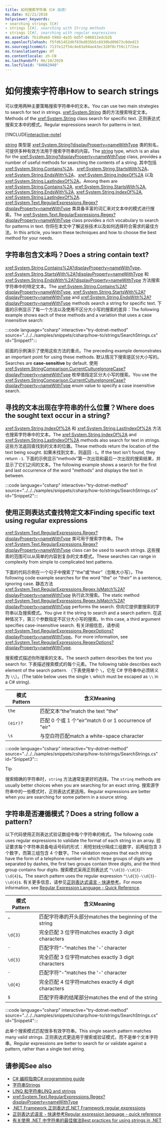 ```yaml
---
title: 如何搜索字符串（C# 指南）
ms.date: 02/21/2018
helpviewer_keywords:
- searching strings [C#]
- strings [C#], searching with String methods
- strings [C#], searching with regular expressions
ms.assetid: fb1d9a6d-598d-4a35-bd5f-b86012edcb2b
ms.openlocfilehash: f5fd61452d6f83bd035b5c6930bd09673c0ded23
ms.sourcegitcommit: 7137e12f54c4e83a94ae43ec320f8cf59c1772ea
ms.translationtype: HT
ms.contentlocale: zh-CN
ms.lasthandoff: 06/10/2020
ms.locfileid: "84662948"
---
```

# <a name="how-to-search-strings"></a><span data-ttu-id="f5229-102">如何搜索字符串</span><span class="sxs-lookup"><span data-stu-id="f5229-102">How to search strings</span></span>

<span data-ttu-id="f5229-103">可以使用两种主要策略搜索字符串中的文本。</span><span class="sxs-lookup"><span data-stu-id="f5229-103">You can use two main strategies to search for text in strings.</span></span> <span data-ttu-id="f5229-104"><xref:System.String> 类的方法搜索特定文本。</span><span class="sxs-lookup"><span data-stu-id="f5229-104">Methods of the <xref:System.String> class search for specific text.</span></span> <span data-ttu-id="f5229-105">正则表达式搜索文本中的模式。</span><span class="sxs-lookup"><span data-stu-id="f5229-105">Regular expressions search for patterns in text.</span></span>

[!INCLUDE[interactive-note](~/includes/csharp-interactive-note.md)]

<span data-ttu-id="f5229-106">[string](../language-reference/builtin-types/reference-types.md#the-string-type) 类型是 <xref:System.String?displayProperty=nameWithType> 类的别名，可提供多种有效方法用于搜索字符串的内容。</span><span class="sxs-lookup"><span data-stu-id="f5229-106">The [string](../language-reference/builtin-types/reference-types.md#the-string-type) type, which is an alias for the <xref:System.String?displayProperty=nameWithType> class, provides a number of useful methods for searching the contents of a string.</span></span> <span data-ttu-id="f5229-107">其中包括 <xref:System.String.Contains%2A>、<xref:System.String.StartsWith%2A>、<xref:System.String.EndsWith%2A>、<xref:System.String.IndexOf%2A> 以及 <xref:System.String.LastIndexOf%2A>。</span><span class="sxs-lookup"><span data-stu-id="f5229-107">Among them are <xref:System.String.Contains%2A>, <xref:System.String.StartsWith%2A>, <xref:System.String.EndsWith%2A>, <xref:System.String.IndexOf%2A>, <xref:System.String.LastIndexOf%2A>.</span></span> <span data-ttu-id="f5229-108"><xref:System.Text.RegularExpressions.Regex?displayProperty=nameWithType> 类具备丰富的词汇来对文本中的模式进行搜索。</span><span class="sxs-lookup"><span data-stu-id="f5229-108">The <xref:System.Text.RegularExpressions.Regex?displayProperty=nameWithType> class provides a rich vocabulary to search for patterns in text.</span></span> <span data-ttu-id="f5229-109">你将在本文中了解这些技术以及如何选择符合需求的最佳方法。</span><span class="sxs-lookup"><span data-stu-id="f5229-109">In this article, you learn these techniques and how to choose the best method for your needs.</span></span>

## <a name="does-a-string-contain-text"></a><span data-ttu-id="f5229-110">字符串包含文本吗？</span><span class="sxs-lookup"><span data-stu-id="f5229-110">Does a string contain text?</span></span>

<span data-ttu-id="f5229-111"><xref:System.String.Contains%2A?displayProperty=nameWithType>、<xref:System.String.StartsWith%2A?displayProperty=nameWithType> 和 <xref:System.String.EndsWith%2A?displayProperty=nameWithType> 方法搜索字符串中的特定文本。</span><span class="sxs-lookup"><span data-stu-id="f5229-111">The <xref:System.String.Contains%2A?displayProperty=nameWithType>, <xref:System.String.StartsWith%2A?displayProperty=nameWithType> and <xref:System.String.EndsWith%2A?displayProperty=nameWithType> methods search a string for specific text.</span></span> <span data-ttu-id="f5229-112">下面的示例显示了每一个方法以及使用不区分大小写的搜索的差异：</span><span class="sxs-lookup"><span data-stu-id="f5229-112">The following example shows each of these methods and a variation that uses a case insensitive search:</span></span>

:::code language="csharp" interactive="try-dotnet-method" source="../../../samples/snippets/csharp/how-to/strings/SearchStrings.cs" id="Snippet1":::

<span data-ttu-id="f5229-113">前面的示例演示了使用这些方法的重点。</span><span class="sxs-lookup"><span data-stu-id="f5229-113">The preceding example demonstrates an important point for using these methods.</span></span> <span data-ttu-id="f5229-114">默认情况下搜索是区分大小写的。</span><span class="sxs-lookup"><span data-stu-id="f5229-114">Searches are **case-sensitive** by default.</span></span> <span data-ttu-id="f5229-115">使用 <xref:System.StringComparison.CurrentCultureIgnoreCase?displayProperty=nameWithType> 枚举值指定区分大小写的搜索。</span><span class="sxs-lookup"><span data-stu-id="f5229-115">You use the <xref:System.StringComparison.CurrentCultureIgnoreCase?displayProperty=nameWithType> enum value to specify a case insensitive search.</span></span>

## <a name="where-does-the-sought-text-occur-in-a-string"></a><span data-ttu-id="f5229-116">寻找的文本出现在字符串的什么位置？</span><span class="sxs-lookup"><span data-stu-id="f5229-116">Where does the sought text occur in a string?</span></span>

<span data-ttu-id="f5229-117"><xref:System.String.IndexOf%2A> 和 <xref:System.String.LastIndexOf%2A> 方法也搜索字符串中的文本。</span><span class="sxs-lookup"><span data-stu-id="f5229-117">The <xref:System.String.IndexOf%2A> and <xref:System.String.LastIndexOf%2A> methods also search for text in strings.</span></span> <span data-ttu-id="f5229-118">这些方法返回查找到的文本的位置。</span><span class="sxs-lookup"><span data-stu-id="f5229-118">These methods return the location of the text being sought.</span></span> <span data-ttu-id="f5229-119">如果未找到文本，则返回 `-1`。</span><span class="sxs-lookup"><span data-stu-id="f5229-119">If the text isn't found, they return `-1`.</span></span> <span data-ttu-id="f5229-120">下面的示例显示“methods”第一次出现和最后一次出现的搜索结果，并显示了它们之间的文本。</span><span class="sxs-lookup"><span data-stu-id="f5229-120">The following example shows a search for the first and last occurrence of the word "methods" and displays the text in between.</span></span>

:::code language="csharp" interactive="try-dotnet-method" source="../../../samples/snippets/csharp/how-to/strings/SearchStrings.cs" id="Snippet2":::

## <a name="finding-specific-text-using-regular-expressions"></a><span data-ttu-id="f5229-121">使用正则表达式查找特定文本</span><span class="sxs-lookup"><span data-stu-id="f5229-121">Finding specific text using regular expressions</span></span>

<span data-ttu-id="f5229-122"><xref:System.Text.RegularExpressions.Regex?displayProperty=nameWithType> 类可用于搜索字符串。</span><span class="sxs-lookup"><span data-stu-id="f5229-122">The <xref:System.Text.RegularExpressions.Regex?displayProperty=nameWithType> class can be used to search strings.</span></span> <span data-ttu-id="f5229-123">这些搜索的范围可以从简单的内容到复杂的文本模式。</span><span class="sxs-lookup"><span data-stu-id="f5229-123">These searches can range in complexity from simple to complicated text patterns.</span></span>

<span data-ttu-id="f5229-124">下面的代码示例在一个句子中搜索了“the”或“their”（忽略大小写）。</span><span class="sxs-lookup"><span data-stu-id="f5229-124">The following code example searches for the word "the" or "their" in a sentence, ignoring case.</span></span> <span data-ttu-id="f5229-125">静态方法 <xref:System.Text.RegularExpressions.Regex.IsMatch%2A?displayProperty=nameWithType> 执行此次搜索。</span><span class="sxs-lookup"><span data-stu-id="f5229-125">The static method <xref:System.Text.RegularExpressions.Regex.IsMatch%2A?displayProperty=nameWithType> performs the search.</span></span> <span data-ttu-id="f5229-126">你向它提供要搜索的字符串以及搜索模式。</span><span class="sxs-lookup"><span data-stu-id="f5229-126">You give it the string to search and a search pattern.</span></span> <span data-ttu-id="f5229-127">在这种情况下，第三个参数指定不区分大小写的搜索。</span><span class="sxs-lookup"><span data-stu-id="f5229-127">In this case, a third argument specifies case-insensitive search.</span></span> <span data-ttu-id="f5229-128">有关详细信息，请参阅 <xref:System.Text.RegularExpressions.RegexOptions?displayProperty=nameWithType>。</span><span class="sxs-lookup"><span data-stu-id="f5229-128">For more information, see <xref:System.Text.RegularExpressions.RegexOptions?displayProperty=nameWithType>.</span></span>

<span data-ttu-id="f5229-129">搜索模式描述你所搜索的文本。</span><span class="sxs-lookup"><span data-stu-id="f5229-129">The search pattern describes the text you search for.</span></span> <span data-ttu-id="f5229-130">下表描述搜索模式的每个元素。</span><span class="sxs-lookup"><span data-stu-id="f5229-130">The following table describes each element of the search pattern.</span></span> <span data-ttu-id="f5229-131">（下表使用单个 `\`，它在 C# 字符串中必须转义为 `\\`）。</span><span class="sxs-lookup"><span data-stu-id="f5229-131">(The table below uses the single `\` which must be escaped as `\\` in a C# string).</span></span>

| <span data-ttu-id="f5229-132">模式</span><span class="sxs-lookup"><span data-stu-id="f5229-132">Pattern</span></span>  | <span data-ttu-id="f5229-133">含义</span><span class="sxs-lookup"><span data-stu-id="f5229-133">Meaning</span></span>                          |
|----------|----------------------------------|
| `the`    | <span data-ttu-id="f5229-134">匹配文本“the”</span><span class="sxs-lookup"><span data-stu-id="f5229-134">match the text "the"</span></span>             |
| `(eir)?` | <span data-ttu-id="f5229-135">匹配 0 个或 1 个“eir”</span><span class="sxs-lookup"><span data-stu-id="f5229-135">match 0 or 1 occurrence of "eir"</span></span> |
| `\s`     | <span data-ttu-id="f5229-136">与空白符匹配</span><span class="sxs-lookup"><span data-stu-id="f5229-136">match a white-space character</span></span>    |

:::code language="csharp" interactive="try-dotnet-method" source="../../../samples/snippets/csharp/how-to/strings/SearchStrings.cs" id="Snippet3":::

> [!TIP]
> <span data-ttu-id="f5229-137">搜索精确的字符串时，`string` 方法通常是更好的选择。</span><span class="sxs-lookup"><span data-stu-id="f5229-137">The `string` methods are usually better choices when you are searching for an exact string.</span></span> <span data-ttu-id="f5229-138">搜索源字符串中的一些模式时，正则表达式更适用。</span><span class="sxs-lookup"><span data-stu-id="f5229-138">Regular expressions are better when you are searching for some pattern in a source string.</span></span>

## <a name="does-a-string-follow-a-pattern"></a><span data-ttu-id="f5229-139">字符串是否遵循模式？</span><span class="sxs-lookup"><span data-stu-id="f5229-139">Does a string follow a pattern?</span></span>

<span data-ttu-id="f5229-140">以下代码使用正则表达式验证数组中每个字符串的格式。</span><span class="sxs-lookup"><span data-stu-id="f5229-140">The following code uses regular expressions to validate the format of each string in an array.</span></span> <span data-ttu-id="f5229-141">验证要求每个字符串具备电话号码的形式：用短划线分隔成三组数字，前两组包含 3 个数字，而第三组包含 4 个数字。</span><span class="sxs-lookup"><span data-stu-id="f5229-141">The validation requires that each string have the form of a telephone number in which three groups of digits are separated by dashes, the first two groups contain three digits, and the third group contains four digits.</span></span> <span data-ttu-id="f5229-142">搜索模式采用正则表达式 `^\\d{3}-\\d{3}-\\d{4}$`。</span><span class="sxs-lookup"><span data-stu-id="f5229-142">The search pattern uses the regular expression `^\\d{3}-\\d{3}-\\d{4}$`.</span></span> <span data-ttu-id="f5229-143">有关更多信息，请参见[正则表达式语言 - 快速参考](../../standard/base-types/regular-expression-language-quick-reference.md)。</span><span class="sxs-lookup"><span data-stu-id="f5229-143">For more information, see [Regular Expression Language - Quick Reference](../../standard/base-types/regular-expression-language-quick-reference.md).</span></span>

| <span data-ttu-id="f5229-144">模式</span><span class="sxs-lookup"><span data-stu-id="f5229-144">Pattern</span></span> | <span data-ttu-id="f5229-145">含义</span><span class="sxs-lookup"><span data-stu-id="f5229-145">Meaning</span></span>                             |
|---------|-------------------------------------|
| `^`     | <span data-ttu-id="f5229-146">匹配字符串的开头部分</span><span class="sxs-lookup"><span data-stu-id="f5229-146">matches the beginning of the string</span></span> |
| `\d{3}` | <span data-ttu-id="f5229-147">完全匹配 3 位字符</span><span class="sxs-lookup"><span data-stu-id="f5229-147">matches exactly 3 digit characters</span></span>  |
| `-`     | <span data-ttu-id="f5229-148">匹配字符“-”</span><span class="sxs-lookup"><span data-stu-id="f5229-148">matches the '-' character</span></span>           |
| `\d{3}` | <span data-ttu-id="f5229-149">完全匹配 3 位字符</span><span class="sxs-lookup"><span data-stu-id="f5229-149">matches exactly 3 digit characters</span></span>  |
| `-`     | <span data-ttu-id="f5229-150">匹配字符“-”</span><span class="sxs-lookup"><span data-stu-id="f5229-150">matches the '-' character</span></span>           |
| `\d{4}` | <span data-ttu-id="f5229-151">完全匹配 4 位字符</span><span class="sxs-lookup"><span data-stu-id="f5229-151">matches exactly 4 digit characters</span></span>  |
| `$`     | <span data-ttu-id="f5229-152">匹配字符串的结尾部分</span><span class="sxs-lookup"><span data-stu-id="f5229-152">matches the end of the string</span></span>       |

:::code language="csharp" interactive="try-dotnet-method" source="../../../samples/snippets/csharp/how-to/strings/SearchStrings.cs" id="Snippet4":::

<span data-ttu-id="f5229-153">此单个搜索模式匹配很多有效字符串。</span><span class="sxs-lookup"><span data-stu-id="f5229-153">This single search pattern matches many valid strings.</span></span> <span data-ttu-id="f5229-154">正则表达式更适用于搜索或验证模式，而不是单个文本字符串。</span><span class="sxs-lookup"><span data-stu-id="f5229-154">Regular expressions are better to search for or validate against a pattern, rather than a single text string.</span></span>

## <a name="see-also"></a><span data-ttu-id="f5229-155">请参阅</span><span class="sxs-lookup"><span data-stu-id="f5229-155">See also</span></span>

- [<span data-ttu-id="f5229-156">C# 编程指南</span><span class="sxs-lookup"><span data-stu-id="f5229-156">C# programming guide</span></span>](../programming-guide/index.md)
- [<span data-ttu-id="f5229-157">字符串</span><span class="sxs-lookup"><span data-stu-id="f5229-157">Strings</span></span>](../programming-guide/strings/index.md)
- [<span data-ttu-id="f5229-158">LINQ 和字符串</span><span class="sxs-lookup"><span data-stu-id="f5229-158">LINQ and strings</span></span>](../programming-guide/concepts/linq/linq-and-strings.md)
- <xref:System.Text.RegularExpressions.Regex?displayProperty=nameWithType>
- [<span data-ttu-id="f5229-159">.NET Framework 正则表达式</span><span class="sxs-lookup"><span data-stu-id="f5229-159">.NET Framework regular expressions</span></span>](../../standard/base-types/regular-expressions.md)
- [<span data-ttu-id="f5229-160">正则表达式语言 - 快速参考</span><span class="sxs-lookup"><span data-stu-id="f5229-160">Regular expression language - quick reference</span></span>](../../standard/base-types/regular-expression-language-quick-reference.md)
- [<span data-ttu-id="f5229-161">有关使用 .NET 中字符串的最佳做法</span><span class="sxs-lookup"><span data-stu-id="f5229-161">Best practices for using strings in .NET</span></span>](../../standard/base-types/best-practices-strings.md)
